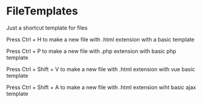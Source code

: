 # FileTemplates
Just a shortcut template for files

Press Ctrl + H to make a new file with .html extension with a basic template

Press Ctrl + P to make a new file with .php extension with basic php template

Press Ctrl + Shift + V to make a new file with .html extension with vue basic template

Press Ctrl + Shift + A to make a new file with .html extension wiht basic ajax template

